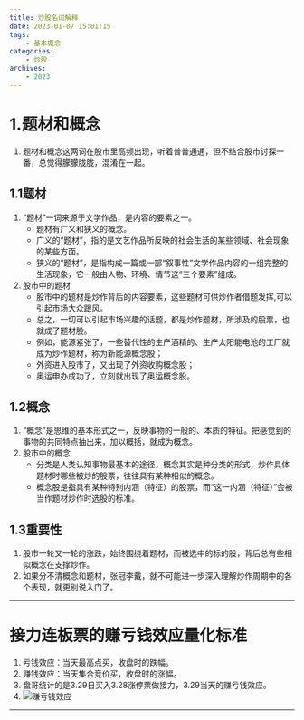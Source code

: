 ```yaml
---
title: 炒股名词解释
date: 2023-01-07 15:01:15
tags: 
    - 基本概念
categories: 
    - 炒股
archives: 
    - 2023
---
```

# 1.题材和概念
1. 题材和概念这两词在股市里高频出现，听着普普通通，但不结合股市讨探一番，总觉得朦朦胧胧，混淆在一起。
## 1.1题材
1. “题材”一词来源于文学作品，是内容的要素之一。
    - 题材有广义和狭义的概念。
    - 广义的“题材”，指的是文艺作品所反映的社会生活的某些领域、社会现象的某些方面。
    - 狭义的“题材”，是指构成一篇或一部“叙事性”文学作品内容的一组完整的生活现象，它一般由人物、环境、情节这“三个要素”组成。
2. 股市中的题材
    - 股市中的题材是炒作背后的内容要素，这些题材可供炒作者借题发挥,可以引起市场大众跟风。
    - 总之，一切可以引起市场兴趣的话题，都是炒作题材，所涉及的股票，也就成了题材股。
    - 例如，能源紧张了，一些替代性的生产酒精的、生产太阳能电池的工厂就成为炒作题材，称为新能源概念股；
    - 外资进入股市了，又出现了外资收购概念股；
    - 奥运申办成功了，立刻就出现了奥运概念股。
## 1.2概念
1. “概念”是思维的基本形式之一，反映事物的一般的、本质的特征。把感觉到的事物的共同特点抽出来，加以概括，就成为概念。
2. 股市中的概念
    - 分类是人类认知事物最基本的途径，概念其实是种分类的形式，炒作具体题材时哪些被炒的股票，往往具有某种相似的概念。 
    - 概念股是指具有某种特别内涵（特征）的股票，而“这一内涵（特征）”会被当作题材炒作时选股的标准。
## 1.3重要性
1. 股市一轮又一轮的涨跌，始终围绕着题材，而被选中的标的股，背后总有些相似概念在支撑炒作。
2. 如果分不清概念和题材，张冠李戴，就不可能进一步深入理解炒作周期中的各个表现，就更别说入门了。
---
# 接力连板票的赚亏钱效应量化标准
1. 亏钱效应：当天最高点买，收盘时的跌幅。
2. 赚钱效应：当天集合竞价买，收盘时的涨幅。
3. 盘哥统计的是3.29日买入3.28涨停票做接力，3.29当天的赚亏钱效应。
4. ![赚亏钱效应](./%E6%8E%A5%E5%8A%9B%E8%BF%9E%E6%9D%BF%E7%A5%A8%E7%9A%84%E8%B5%9A%E4%BA%8F%E9%92%B1%E6%95%88%E5%BA%94.PNG)
---